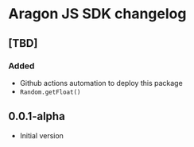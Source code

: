 <!--
Template:
 ## [TBD] (Leave the TBD and add your changes below it. Github actions uses this pattern to get the right Changelogs for the release)

Description of the release

### Added
- Link, and make it obvious that date format is ISO 8601.

### Changed
- Clarified the section on "Is there a standard change log format?".

### Fixed
- Fix Markdown links to tag comparison URL with footnote-style links.
-->

# Aragon JS SDK changelog

## [TBD] 

### Added
- Github actions automation to deploy this package 
- `Random.getFloat()`

## 0.0.1-alpha

- Initial version
